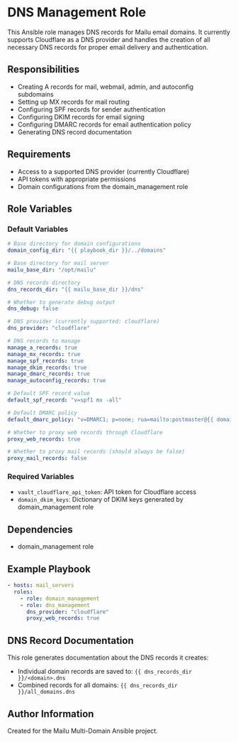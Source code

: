 # DNS Management Role

This Ansible role manages DNS records for Mailu email domains. It currently supports Cloudflare as a DNS provider and handles the creation of all necessary DNS records for proper email delivery and authentication.

## Responsibilities

- Creating A records for mail, webmail, admin, and autoconfig subdomains
- Setting up MX records for mail routing
- Configuring SPF records for sender authentication
- Configuring DKIM records for email signing
- Configuring DMARC records for email authentication policy
- Generating DNS record documentation

## Requirements

- Access to a supported DNS provider (currently Cloudflare)
- API tokens with appropriate permissions
- Domain configurations from the domain_management role

## Role Variables

### Default Variables

```yaml
# Base directory for domain configurations
domain_config_dir: "{{ playbook_dir }}/../domains"

# Base directory for mail server
mailu_base_dir: "/opt/mailu"

# DNS records directory
dns_records_dir: "{{ mailu_base_dir }}/dns"

# Whether to generate debug output
dns_debug: false

# DNS provider (currently supported: cloudflare)
dns_provider: "cloudflare"

# DNS records to manage
manage_a_records: true
manage_mx_records: true
manage_spf_records: true
manage_dkim_records: true
manage_dmarc_records: true
manage_autoconfig_records: true

# Default SPF record value
default_spf_record: "v=spf1 mx -all"

# Default DMARC policy
default_dmarc_policy: "v=DMARC1; p=none; rua=mailto:postmaster@{{ domain }}"

# Whether to proxy web records through Cloudflare
proxy_web_records: true

# Whether to proxy mail records (should always be false)
proxy_mail_records: false
```

### Required Variables

- `vault_cloudflare_api_token`: API token for Cloudflare access
- `domain_dkim_keys`: Dictionary of DKIM keys generated by domain_management role

## Dependencies

- domain_management role

## Example Playbook

```yaml
- hosts: mail_servers
  roles:
    - role: domain_management
    - role: dns_management
      dns_provider: "cloudflare"
      proxy_web_records: true
```

## DNS Record Documentation

This role generates documentation about the DNS records it creates:

- Individual domain records are saved to: `{{ dns_records_dir }}/<domain>.dns`
- Combined records for all domains: `{{ dns_records_dir }}/all_domains.dns`

## Author Information

Created for the Mailu Multi-Domain Ansible project.